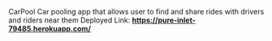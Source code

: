 CarPool
Car pooling app that allows user to find and share rides with drivers and riders near them
Deployed Link: **https://pure-inlet-79485.herokuapp.com/**
